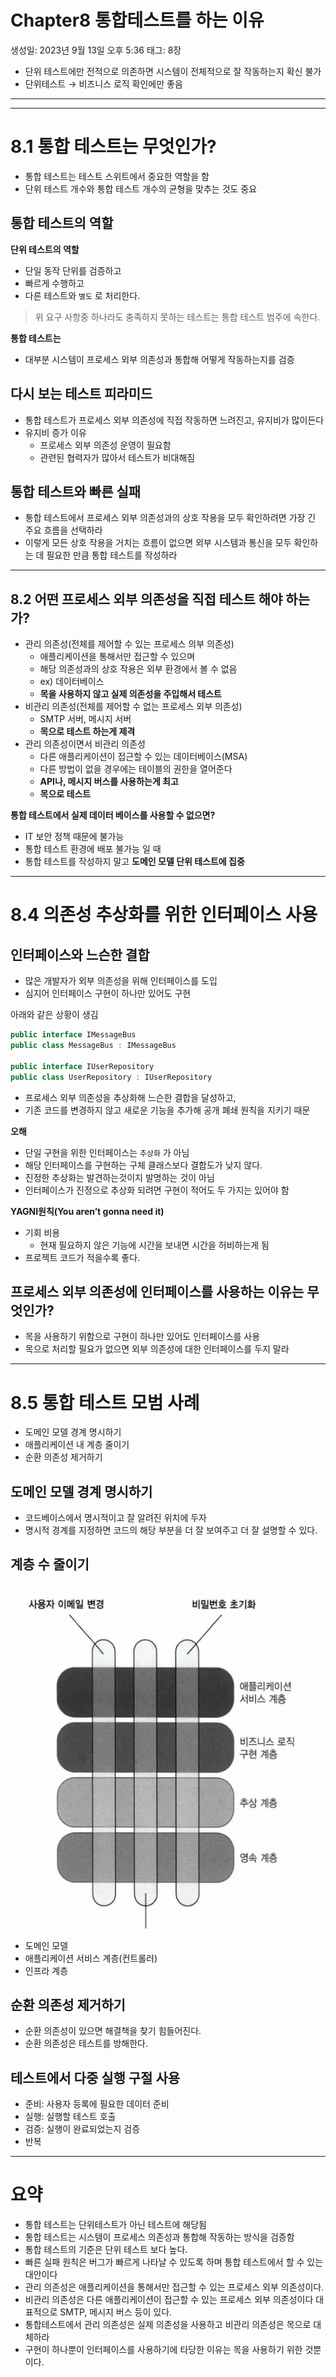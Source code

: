 # Chapter8 통합테스트를 하는 이유

생성일: 2023년 9월 13일 오후 5:36
태그: 8장

- 단위 테스트에만 전적으로 의존하면 시스템이 전체적으로 잘 작동하는지 확신 불가
- 단위테스트 → 비즈니스 로직 확인에만 좋음

---

---

# 8.1 통합 테스트는 무엇인가?

- 통합 테스트는 테스트 스위트에서 중요한 역할을 함
- 단위 테스트 개수와 통합 테스트 개수의 균형을 맞추는 것도 중요

## 통합 테스트의 역할

**단위 테스트의 역할**

- 단일 동작 단위를 검증하고
- 빠르게 수행하고
- 다른 테스트와 `별도` 로 처리한다.

> 위 요구 사항중 하나라도 충족하지 못하는 테스트는 통합 테스트 범주에 속한다.
> 

**통합 테스트는**

- 대부분 시스템이 프로세스 외부 의존성과 통합해 어떻게 작동하는지를 검증

## 다시 보는 테스트 피라미드

- 통합 테스트가 프로세스 외부 의존성에 직접 작동하면 느려진고, 유지비가 많이든다
- 유지비 증가 이유
    - 프로세스 외부 의존성 운영이 필요함
    - 관련된 협력자가 많아서 테스트가 비대해짐

## 통합 테스트와 빠른 실패

- 통합 테스트에서 프로세스 외부 의존성과의 상호 작용을 모두 확인하려면 가장 긴 주요 흐름을 선택하라
- 이렇게 모든 상호 작용을 거치는 흐름이 없으면 외부 시스템과 통신을 모두 확인하는 데 필요한 만큼 통합 테스트를 작성하라

---

## 8.2 어떤 프로세스 외부 의존성을 직접 테스트 해야 하는가?

- 관리 의존성(전체를 제어할 수 있는 프로세스 의부 의존성)
    - 애플리케이션을 통해서만 접근할 수 있으며
    - 해당 의존성과의 상호 작용은 외부 환경에서 볼 수 없음
    - ex) 데이터베이스
    - **목을 사용하지 않고 실제 의존성을 주입해서 테스트**
- 비관리 의존성(전체를 제어할 수 없는 프로세스 외부 의존성)
    - SMTP 서버, 메시지 서버
    - **목으로 테스트 하는게 제격**
- 관리 의존성이면서 비관리 의존성
    - 다른 애플리케이션이 접근할 수 있는 데이터베이스(MSA)
    - 다른 방법이 없을 경우에는 테이블의 권한을 열어준다
    - **API나, 메시지 버스를 사용하는게 최고**
    - **목으로 테스트**

**통합 테스트에서 실제 데이터 베이스를 사용할 수 없으면?**

- IT 보안 정책 때문에 불가능
- 통합 테스트 환경에 배포 불가능 일 때
- 통합 테스트를 작성하지 말고 **도메인 모델 단위 테스트에 집중**

---

# 8.4 의존성 추상화를 위한 인터페이스 사용

## 인터페이스와 느슨한 결합

- 많은 개발자가 외부 의존성을 위해 인터페이스를 도입
- 심지어 인터페이스 구현이 하나만 있어도 구현

아래와 같은 상황이 생김

```java
public interface IMessageBus
public class MessageBus : IMessageBus

public interface IUserRepository
public class UserRepository : IUserRepository
```

- 프로세스 외부 의존성을 추상화해 느슨한 결합을 달성하고,
- 기존 코드를 변경하지 않고 새로운 기능을 추가해 공개 폐쇄 원칙을 지키기 때문

**오해**

- 단일 구현을 위한 인터페이스는 `추상화` 가 아님
- 해당 인터페이스를 구현하는 구체 클래스보다 결합도가 낮지 않다.
- 진정한 추상화는 발견하는것이지 발명하는 것이 아님
- 인터페이스가 진정으로 추상화 되려면 구현이 적어도 두 가지는 있어야 함

**YAGNI원칙(You aren’t gonna need it)**

- 기회 비용
    - 현재 필요하지 않은 기능에 시간을 보내면 시간을 허비하는게 됨
- 프로젝트 코드가 적을수록 좋다.

## 프로세스 외부 의존성에 인터페이스를 사용하는 이유는 무엇인가?

- 목을 사용하기 위함으로 구현이 하나만 있어도 인터페이스를 사용
- 목으로 처리할 필요가 없으면 외부 의존성에 대한 인터페이스를 두지 말라

---

# 8.5 통합 테스트 모범 사례

- 도메인 모델 경계 명시하기
- 애플리케이션 내 계층 줄이기
- 순환 의존성 제거하기

## 도메인 모델 경계 명시하기

- 코드베이스에서 명시적이고 잘 알려진 위치에 두자
- 명시적 경계를 지정하면 코드의 해당 부분을 더 잘 보여주고 더 잘 설명할 수 있다.

## 계층 수 줄이기

![Untitled](image/Untitled.png)

- 도메인 모델
- 애플리케이션 서비스 계층(컨트롤러)
- 인프라 계층

## 순환 의존성 제거하기

- 순환 의존성이 있으면 해결책을 찾기 힘들어진다.
- 순환 의존성은 테스트를 방해한다.

## 테스트에서 다중 실행 구절 사용

- 준비: 사용자 등록에 필요한 데이터 준비
- 실행: 실행할 테스트 호출
- 검증: 실행이 완료되었는지 검증
- 반복

---

# 요약

- 통합 테스트는 단위테스트가 아닌 테스트에 해당됨
- 통합 테스트는 시스템이 프로세스 의존성과 통합해 작동하는 방식을 검증함
- 통합 테스트의 기준은 단위 테스트 보다 높다.
- 빠른 실패 원칙은 버그가 빠르게 나타날 수 있도록 하며 통합 테스트에서 할 수 있는 대안이다
- 관리 의존성은 애플리케이션을 통해서만 접근할 수 있는 프로세스 외부 의존성이다.
- 비관리 의존성은 다른 애플리케이션이 접근할 수 있는 프로세스 외부 의존성이다
대표적으로 SMTP, 메시지 버스 등이 있다.
- 통합테스트에서 관리 의존성은 실제 의존성을 사용하고 비관리 의존성은 목으로 대체하라
- 구현이 하나뿐이 인터페이스를 사용하기에 타당한 이유는 목을 사용하기 위한 것뿐이다.
